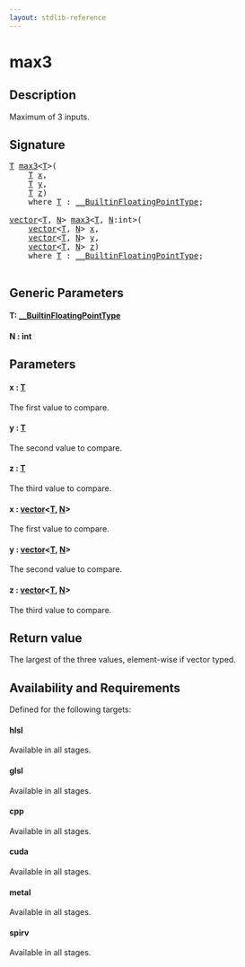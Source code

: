 ```yaml
---
layout: stdlib-reference
---
```


# max3

## Description

Maximum of 3 inputs.



## Signature 

<pre>
<a href="max3.md#typeparam-T" class="code_type">T</a> <a href="max3.md">max3</a>&lt;<a href="max3.md#typeparam-T" class="code_type">T</a>&gt;(
    <a href="max3.md#typeparam-T" class="code_type">T</a> <a href="max3.md#decl-x" class="code_param">x</a>,
    <a href="max3.md#typeparam-T" class="code_type">T</a> <a href="max3.md#decl-y" class="code_param">y</a>,
    <a href="max3.md#typeparam-T" class="code_type">T</a> <a href="max3.md#decl-z" class="code_param">z</a>)
    <span class='code_keyword'>where</span> <a href="max3.md#typeparam-T" class="code_type">T</a> : <a href="../interfaces/0_builtinfloatingpointtype-029hm/index.md" class="code_type">__BuiltinFloatingPointType</a>;

<a href="../types/vector/index.md" class="code_type">vector</a>&lt;<a href="max3.md#typeparam-T" class="code_type">T</a>, <a href="max3.md#decl-N" class="code_var">N</a>&gt; <a href="max3.md">max3</a>&lt;<a href="max3.md#typeparam-T" class="code_type">T</a>, <a href="max3.md#decl-N" class="code_var">N</a>:<span class="code_keyword">int</span>&gt;(
    <a href="../types/vector/index.md" class="code_type">vector</a>&lt;<a href="max3.md#typeparam-T" class="code_type">T</a>, <a href="max3.md#decl-N" class="code_var">N</a>&gt; <a href="max3.md#decl-x" class="code_param">x</a>,
    <a href="../types/vector/index.md" class="code_type">vector</a>&lt;<a href="max3.md#typeparam-T" class="code_type">T</a>, <a href="max3.md#decl-N" class="code_var">N</a>&gt; <a href="max3.md#decl-y" class="code_param">y</a>,
    <a href="../types/vector/index.md" class="code_type">vector</a>&lt;<a href="max3.md#typeparam-T" class="code_type">T</a>, <a href="max3.md#decl-N" class="code_var">N</a>&gt; <a href="max3.md#decl-z" class="code_param">z</a>)
    <span class='code_keyword'>where</span> <a href="max3.md#typeparam-T" class="code_type">T</a> : <a href="../interfaces/0_builtinfloatingpointtype-029hm/index.md" class="code_type">__BuiltinFloatingPointType</a>;

</pre>

## Generic Parameters

####  <a id="typeparam-T"></a>T: [\_\_BuiltinFloatingPointType](../interfaces/0_builtinfloatingpointtype-029hm/index.md)
####  <a id="decl-N"></a>N  : int

## Parameters

####  <a id="decl-x"></a>x  : [T](max3.md#typeparam-T)
The first value to compare.

####  <a id="decl-y"></a>y  : [T](max3.md#typeparam-T)
The second value to compare.

####  <a id="decl-z"></a>z  : [T](max3.md#typeparam-T)
The third value to compare.

####  <a id="decl-x"></a>x  : [vector](../types/vector/index.md)\<[T](../types/vector/index.md#typeparam-T), [N](../types/vector/index.md#decl-N)\>
The first value to compare.

####  <a id="decl-y"></a>y  : [vector](../types/vector/index.md)\<[T](../types/vector/index.md#typeparam-T), [N](../types/vector/index.md#decl-N)\>
The second value to compare.

####  <a id="decl-z"></a>z  : [vector](../types/vector/index.md)\<[T](../types/vector/index.md#typeparam-T), [N](../types/vector/index.md#decl-N)\>
The third value to compare.


## Return value
The largest of the three values, element-wise if vector typed.


## Availability and Requirements

Defined for the following targets:

#### hlsl
Available in all stages.

#### glsl
Available in all stages.

#### cpp
Available in all stages.

#### cuda
Available in all stages.

#### metal
Available in all stages.

#### spirv
Available in all stages.




<script>
// Fix .md links to .html when on ReadTheDocs
if (window.location.hostname.includes('readthedocs') || 
    window.location.hostname.includes('rtfd.io')) {
  document.addEventListener('DOMContentLoaded', function() {
    const links = document.querySelectorAll('a');
    links.forEach(link => {
      if (link.getAttribute('href') && link.getAttribute('href').endsWith('.md')) {
        link.href = link.href.replace(/\.md($|#|\?)/, '.html$1');
      }
    });
  });
}
</script>
